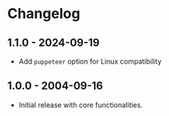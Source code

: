 # Changelog

## 1.1.0 - 2024-09-19

- Add `puppeteer` option for Linux compatibility

## 1.0.0 - 2004-09-16

- Initial release with core functionalities.